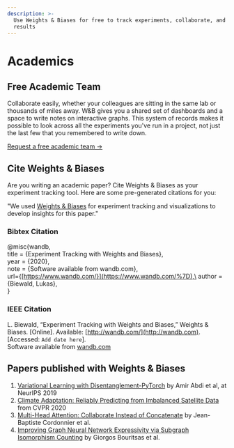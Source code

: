 ```yaml
---
description: >-
  Use Weights & Biases for free to track experiments, collaborate, and publish
  results
---
```


# Academics

## Free Academic Team

Collaborate easily, whether your colleagues are sitting in the same lab or thousands of miles away. W\&B gives you a shared set of dashboards and a space to write notes on interactive graphs. This system of records makes it possible to look across all the experiments you've run in a project, not just the last few that you remembered to write down.

[Request a free academic team →](https://www.wandb.com/academic)

## Cite Weights & Biases

Are you writing an academic paper? Cite Weights & Biases as your experiment tracking tool. Here are some pre-generated citations for you:

"We used [Weights & Biases](http://wandb.ai) for experiment tracking and visualizations to develop insights for this paper."

### Bibtex Citation

@misc{wandb,\
title = {Experiment Tracking with Weights and Biases},\
year = {2020},\
note = {Software available from wandb.com},\
url={[https://www.wandb.com/}](https://www.wandb.com/%7D),\
author = {Biewald, Lukas},\
}

### IEEE Citation

L. Biewald, “Experiment Tracking with Weights and Biases,” Weights & Biases. \[Online]. Available: [http://wandb.com/](http://wandb.com). \[Accessed: `Add date here`].\
Software available from [wandb.com](http://wandb.com)

## Papers published with Weights & Biases

1. [Variational Learning with Disentanglement-PyTorch](https://arxiv.org/pdf/1912.05184.pdf) by Amir Abdi et al, at NeurIPS 2019
2. [Climate Adaptation: Reliably Predicting from Imbalanced Satellite Data](https://openaccess.thecvf.com/content_CVPRW\_2020/papers/w5/Rawal_Climate_Adaptation_Reliably_Predicting_From_Imbalanced_Satellite_Data_CVPRW\_2020\_paper.pdf) from CVPR 2020
3. [Multi-Head Attention: Collaborate Instead of Concatenate](https://arxiv.org/pdf/2006.16362.pdf) by Jean-Baptiste Cordonnier et al.
4. [Improving Graph Neural Network Expressivity via Subgraph Isomorphism Counting](https://grlplus.github.io/papers/75.pdf) by Giorgos Bouritsas et al.
